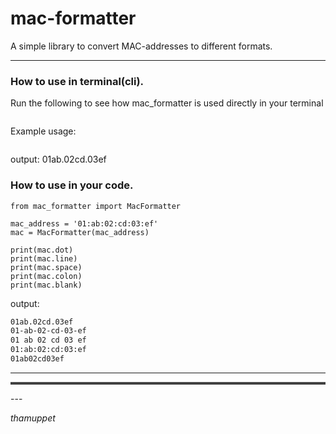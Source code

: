 mac-formatter
======
A simple library to convert MAC-addresses to different formats.
<br />
<hr>

### How to use in terminal(cli).

Run the following to see how mac_formatter is used directly in your terminal
`````mac-formatter --help
`````
Example usage:
`````mac-formatter 01ab02cd03ef -f dot
`````
output:
01ab.02cd.03ef

### How to use in your code.

`````pycon
from mac_formatter import MacFormatter

mac_address = '01:ab:02:cd:03:ef'
mac = MacFormatter(mac_address)

print(mac.dot)
print(mac.line)
print(mac.space)
print(mac.colon)
print(mac.blank)
`````
output:
`````bash
01ab.02cd.03ef
01-ab-02-cd-03-ef
01 ab 02 cd 03 ef
01:ab:02:cd:03:ef
01ab02cd03ef
`````
<hr>

<hr style="border-top: 3px solid rgba(255, 255, 255, 0.2);">
---

*thamuppet* <br>


